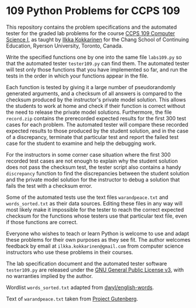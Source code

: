 # 109 Python Problems for CCPS 109

This repository contains the problem specifications and the automated tester for the graded lab problems for the course [CCPS 109 Computer Science I](https://docs.google.com/document/d/1xj3_jehCEMB0las9o6OWgDFB8HuC47hCVYW4UNByFGo/edit?usp=sharing), as taught by [Ilkka Kokkarinen](http://www.scs.ryerson.ca/~ikokkari/) for the Chang School of Continuing Education, Ryerson University, Toronto, Canada.

Write the specified functions one by one into the same file `labs109.py` so that the automated tester `tester109.py` can find them. The automated tester will test only those functions that you have implemented so far, and run the tests in the order in which your functions appear in the file.

Each function is tested by giving it a large number of pseudorandomly generated arguments, and a checksum of all answers is compared to the checksum produced by the instructor's private model solution. This allows the students to work at home and check if their function is correct without the need to release the private model solutions. Furthermore, the file `record.zip` contains the prerecorded expected results for the first 300 test cases for each problem. The automated tester will compare these recorded expected results to those produced by the student solution, and in the case of a discrepancy, terminate that particular test and report the failed test case for the student to examine and help the debugging work.

For the instructors in some corner case situation where the first 300 recorded test cases are not enough to explain why the student solution does not pass the checksum test, the tester script also contains a handy `discrepancy` function to find the discrepancies between the student solution and the private model solution for the instructor to debug a solution that fails the test with a checksum error.

Some of the automated tests use the text files `warandpeace.txt` and `words_sorted.txt` as their data sources. Editing these files in any way will most likely make it impossible for the tester to reach the correct expected checksum for the functions whose testers use that particular text file, even if those functions are correct.

Everyone who wishes to teach or learn Python is welcome to use and adapt these problems for their own purposes as they see fit. The author welcomes feedback by email at `ilkka.kokkarinen@gmail.com` from computer science instructors who use these problems in their courses.

The lab specification document and the automated tester software `tester109.py` are released under the [GNU General Public License v3](https://www.gnu.org/licenses/gpl-3.0.txt), with no warranties implied by the author.

Wordlist `words_sorted.txt` adapted from [dwyl/english-words](https://github.com/dwyl/english-words).

Text of `warandpeace.txt` taken from [Project Gutenberg](http://www.gutenberg.org/ebooks/2600).
